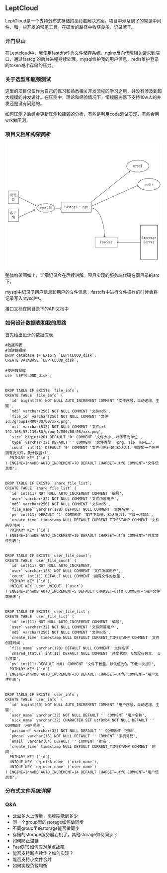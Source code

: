 ## LeptCloud

LeptCloud是一个支持分布式存储的高负载解决方案。项目中涉及到了的常见中间件，和一些开发的常见工具。在研发的路径中收获良多，记录若干。

### 开门见山

在Leptcloud中，我使用fastdfs作为文件储存系统，nginx反向代理相关请求到端口，通过fastcgi的后台进程持续处理。mysql维护我的用户信息，redis维护登录的token减小存储的压力。

### 关于选型和瓶颈测试

这里的项目仅仅作为自己的练习和熟悉相关开发流程的学习之用，并没有涉及到超大规模的并发设计。在压测中，理论和经验情况下，常规服务器下支持10w人的并发还是没有问题的。

如何压测？后续会更新压测和瓶颈的分析，有些是利用code测试实现，有些会用wrk做压测。

### 项目文档和构架简析

![构架图](./pic/1.png)

整体构架图如上，详细记录会在后续讲解。项目实现的服务端代码在同目录的src下。

mysql中记录了用户信息和用户的文件信息，fastdfs中进行文件操作的时候会将记录写入mysql中。

接口文档在同目录下的API文档中

### 如何设计数据表和我的思路

首先给出设计的数据库表

```
#数据库表
#创建数据库
DROP database IF EXISTS `LEPTCLOUD_disk`;
CREATE DATABASE `LEPTCLOUD_disk`;

#使用数据库
use `LEPTCLOUD_disk`;


DROP TABLE IF EXISTS `file_info`;
CREATE TABLE `file_info` (
  `id` bigint(20) NOT NULL AUTO_INCREMENT COMMENT '文件序号，自动递增，主键',
  `md5` varchar(256) NOT NULL COMMENT '文件md5',
  `file_id` varchar(256) NOT NULL COMMENT '文件id:/group1/M00/00/00/xxx.png',
  `url` varchar(512) NOT NULL COMMENT '文件url 192.168.52.139:80/group1/M00/00/00/xxx.png',
  `size` bigint(20) DEFAULT '0' COMMENT '文件大小, 以字节为单位',
  `type` varchar(32) DEFAULT '' COMMENT '文件类型： png, zip, mp4……',
  `count` int(11) DEFAULT '0' COMMENT '文件引用计数,默认为1。每增加一个用户拥有此文件，此计数器+1',
  PRIMARY KEY (`id`)
) ENGINE=InnoDB AUTO_INCREMENT=70 DEFAULT CHARSET=utf8 COMMENT='文件信息表';


DROP TABLE IF EXISTS `share_file_list`;
CREATE TABLE `share_file_list` (
  `id` int(11) NOT NULL AUTO_INCREMENT COMMENT '编号',
  `user` varchar(32) NOT NULL COMMENT '文件所属用户',
  `md5` varchar(256) NOT NULL COMMENT '文件md5',
  `file_name` varchar(128) DEFAULT NULL COMMENT '文件名字',
  `pv` int(11) DEFAULT '1' COMMENT '文件下载量，默认值为1，下载一次加1',
  `create_time` timestamp NULL DEFAULT CURRENT_TIMESTAMP COMMENT '文件共享时间',
  PRIMARY KEY (`id`)
) ENGINE=InnoDB AUTO_INCREMENT=16 DEFAULT CHARSET=utf8 COMMENT='共享文件列表';


DROP TABLE IF EXISTS `user_file_count`;
CREATE TABLE `user_file_count` (
  `id` int(11) NOT NULL AUTO_INCREMENT,
  `user` varchar(128) NOT NULL COMMENT '文件所属用户',
  `count` int(11) DEFAULT NULL COMMENT '拥有文件的数量',
  PRIMARY KEY (`id`),
  UNIQUE KEY `user_UNIQUE` (`user`)
) ENGINE=InnoDB AUTO_INCREMENT=5 DEFAULT CHARSET=utf8 COMMENT='用户文件数量表';


DROP TABLE IF EXISTS `user_file_list`;
CREATE TABLE `user_file_list` (
  `id` int(11) NOT NULL AUTO_INCREMENT COMMENT '编号',
  `user` varchar(32) NOT NULL COMMENT '文件所属用户',
  `md5` varchar(256) NOT NULL COMMENT '文件md5',
  `create_time` timestamp NULL DEFAULT CURRENT_TIMESTAMP COMMENT '文件创建时间',
  `file_name` varchar(128) DEFAULT NULL COMMENT '文件名字',
  `shared_status` int(11) DEFAULT NULL COMMENT '共享状态, 0为没有共享， 1为共享',
  `pv` int(11) DEFAULT NULL COMMENT '文件下载量，默认值为0，下载一次加1',
  PRIMARY KEY (`id`)
) ENGINE=InnoDB AUTO_INCREMENT=30 DEFAULT CHARSET=utf8 COMMENT='用户文件列表';


DROP TABLE IF EXISTS `user_info`;
CREATE TABLE `user_info` (
  `id` bigint(20) NOT NULL AUTO_INCREMENT COMMENT '用户序号，自动递增，主键',
  `user_name` varchar(32) NOT NULL DEFAULT '' COMMENT '用户名称',
  `nick_name` varchar(32) CHARACTER SET utf8mb4 NOT NULL DEFAULT '' COMMENT '用户昵称',
  `password` varchar(32) NOT NULL DEFAULT '' COMMENT '密码',
  `phone` varchar(16) NOT NULL DEFAULT '' COMMENT '手机号码',
  `email` varchar(64) DEFAULT '' COMMENT '邮箱',
  `create_time` timestamp NULL DEFAULT CURRENT_TIMESTAMP COMMENT '时间',
  PRIMARY KEY (`id`),
  UNIQUE KEY `uq_nick_name` (`nick_name`),
  UNIQUE KEY `uq_user_name` (`user_name`)
) ENGINE=InnoDB AUTO_INCREMENT=14 DEFAULT CHARSET=utf8 COMMENT='用户信息表';
```



### 分布式文件系统详解

 

### Q&A

+ 云盘多⼤上传量，⾼峰期能到多少
+ 同⼀个group⾥的storage如何做同步
+ 不同group⾥的storage能否做同步
+ 存储的storage服务器宕机了，其他storage如何同步？
+ 如何防⽌盗链
+ FastDFS如何应对单点故障
+ 能否⽀持断点续传？如何实现？
+ 能否⽀持⼩⽂件合并
+ 如何实现负载均衡

